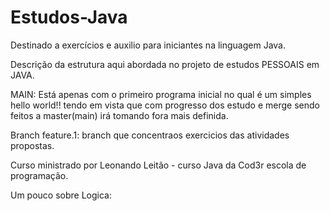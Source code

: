 # Estudos-Java
Destinado a exercícios e auxilio para iniciantes na linguagem Java.

Descrição da estrutura aqui abordada no projeto de estudos PESSOAIS em JAVA.

MAIN: Está apenas com o primeiro programa inicial no qual é um simples hello world!!
tendo em vista que com progresso dos estudo e merge sendo feitos a master(main) irá tomando fora mais definida.

Branch feature.1: branch que concentraos exercicios das atividades propostas.

Curso ministrado por Leonando Leitão - curso Java da Cod3r escola de programação.

Um pouco sobre Logica:

    